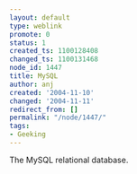 ```yaml
---
layout: default
type: weblink
promote: 0
status: 1
created_ts: 1100128408
changed_ts: 1100131468
node_id: 1447
title: MySQL
author: anj
created: '2004-11-10'
changed: '2004-11-11'
redirect_from: []
permalink: "/node/1447/"
tags:
- Geeking
---
```

The MySQL relational database.

